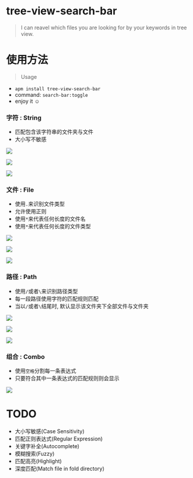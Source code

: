 # tree-view-search-bar
> I can reavel which files you are looking for by your keywords in tree view.

# 使用方法
> Usage

* `apm install tree-view-search-bar`
* command: `search-bar:toggle`
* enjoy it ☺️

### 字符 : String

* 匹配包含该字符串的文件夹与文件
* 大小写不敏感

![](https://raw.githubusercontent.com/lixinliang/tree-view-search-bar/master/images/string-1.png)

![](https://raw.githubusercontent.com/lixinliang/tree-view-search-bar/master/images/string-2.png)

![](https://raw.githubusercontent.com/lixinliang/tree-view-search-bar/master/images/string-3.png)

### 文件 : File

* 使用`.`来识别文件类型
* 允许使用正则
* 使用`*`来代表任何长度的文件名
* 使用`*`来代表任何长度的文件类型

![](https://raw.githubusercontent.com/lixinliang/tree-view-search-bar/master/images/file-1.png)

![](https://raw.githubusercontent.com/lixinliang/tree-view-search-bar/master/images/file-2.png)

![](https://raw.githubusercontent.com/lixinliang/tree-view-search-bar/master/images/file-3.png)

### 路径 : Path

* 使用`/`或者`\`来识别路径类型
* 每一段路径使用字符的匹配规则匹配
* 当以`/`或者`\`结尾时, 默认显示该文件夹下全部文件与文件夹

![](https://raw.githubusercontent.com/lixinliang/tree-view-search-bar/master/images/path-1.png)

![](https://raw.githubusercontent.com/lixinliang/tree-view-search-bar/master/images/path-2.png)

![](https://raw.githubusercontent.com/lixinliang/tree-view-search-bar/master/images/path-3.png)

### 组合 : Combo

* 使用`空格`分割每一条表达式
* 只要符合其中一条表达式的匹配规则则会显示

![](https://raw.githubusercontent.com/lixinliang/tree-view-search-bar/master/images/combo-1.png)

# TODO

* 大小写敏感(Case Sensitivity)
* 匹配正则表达式(Regular Expression)
* 关键字补全(Autocomplete)
* 模糊搜索(Fuzzy)
* 匹配高亮(Highlight)
* 深度匹配(Match file in fold directory)
